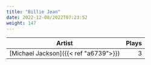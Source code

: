 ```yaml
---
title: "Billie Jean"
date: 2022-12-08/2022T07:23:52
weight: 147
---
```




 Artist | Plays 
----- | -----:
[Michael Jackson]({{< ref "a6739">}}) | 3
